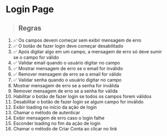 # Login Page

> ## Regras
1.  ✅ Os campos devem começar sem exibir mensagem de erro
2.  ✅ O botão de fazer login deve começar desabilitado
3.  ✅ Após digitar algo em um campo, a mensagem de erro só deve sumir se o campo for válido
4.  ✅ Validar email quando o usuário digitar no campo
5.  ✅ Mostrar mensagem de erro se o email for inválido
6.  ✅ Remover mensagem de erro se o email for válido
7.  ✅ Validar senha quando o usuário digitar no campo
8.  Mostrar mensagem de erro se a senha for inválida
9.  Remover mensagem de erro se a senha for válida
10.  Habilitar o botão de fazer login se todos os campos forem válidos
11.  Desabilitar o botão de fazer login se algum campo for inválido
12.  Exibir loading no início da ação de login
13.  Chamar o método de autenticar
14.  Exibir mensagem de erro caso o login falhe
15.  Esconder loading no fim da ação de login
16.  Chamar o método de Criar Conta ao clicar no link